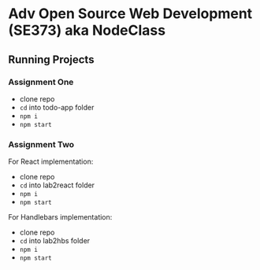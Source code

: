 # Adv Open Source Web Development (SE373) aka NodeClass

## Running Projects

### Assignment One

- clone repo
- `cd` into todo-app folder
- `npm i`
- `npm start`

### Assignment Two

For React implementation:

- clone repo
- `cd` into lab2react folder
- `npm i`
- `npm start`

For Handlebars implementation:

- clone repo
- `cd` into lab2hbs folder
- `npm i`
- `npm start`
